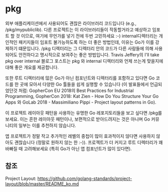 # pkg

외부 애플리케이션에서 사용되어도 괜찮은 라이브러리 코드입니다 (e.g., /pkg/mypubliclib). 다른 프로젝트는 이 라이브러리들이 작동할거라고 예상하고 임포트 할 것 이므로, 여기에 무언가를 넣기 전에 두번 고민하세요 :-) internal디렉터리는 개인적인 패키지들이 임포트 불가능하도록 하는 더 좋은 방법인데, 이유는 Go가 이를 강제하기 떄문입니다. /pkg 디렉터리는 그 디렉터리 안의 코드가 다른 사람들에 의해 사용되어도 안전하다고 명시적으로 보여주는 좋은 방법입니다. Travis Jeffery의 I'll take pkg over internal 블로그 포스트는 pkg 와 internal 디렉터리와 언제 쓰는게 맞을지에 대해 좋은 개요를 제공합니다.

또한 루트 디렉터리에 많은 Go가 아닌 컴포넌트와 디렉터리를 포함하고 있다면 Go 코드를 한 곳에 모아서 다양한 Go 툴들을 쉽게 실행할 수 있습니다 (이 발표들에서 언급되었던것 처럼: GopherCon EU 2018의 Best Practices for Industrial Programming, GopherCon 2018: Kat Zien - How Do You Structure Your Go Apps 와 GoLab 2018 - Massimiliano Pippi - Project layout patterns in Go).

이 프로젝트 레이아웃 패턴을 사용하는 유명한 Go 레포지토리들을 보고 싶다면 /pkg를 보세요. 이는 흔한 레이아웃 패턴이나, 보편적으로 받아드려지는 것은 아니며 Go 커뮤니티의 일부는 이를 추천하지 않습니다.

앱 프로젝트가 정말 작고 추가적인 레벨의 중첩이 많이 효과적이지 않다면 사용하지 않아도 괜찮습니다 (정말로 원하지 않는 한 :-)). 프로젝트가 더 커지고 루트 디렉터리가 꽤 바빠질 때 고려해보세요 (특히 Go가 아닌 앱 컴포넌트가 많이 있다면).


## 참조
Project Layout: https://github.com/golang-standards/project-layout/blob/master/README_ko.md